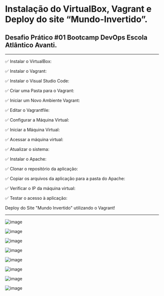 # Instalação do VirtualBox, Vagrant e Deploy do site  “Mundo-Invertido”.

## Desafio Prático #01 Bootcamp DevOps Escola Atlântico Avanti.
________________________________________________________________

✅ Instalar o VirtualBox:

✅ Instalar o Vagrant:

✅ Instalar o Visual Studio Code:

✅ Criar uma Pasta para o Vagrant:

✅ Iniciar um Novo Ambiente Vagrant:

✅ Editar o Vagrantfile:

✅ Configurar a Máquina Virtual:

✅ Iniciar a Máquina Virtual:

✅ Acessar a máquina virtual:

✅ Atualizar o sistema:

✅ Instalar o Apache:

✅ Clonar o repositório da aplicação:

✅ Copiar os arquivos da aplicação para a pasta do Apache:

✅ Verificar o IP da máquina virtual:

✅ Testar o acesso à aplicação:

Deploy do Site "Mundo Invertido" utilizando o Vagrant! 

________________________________________________________________

![image](https://github.com/user-attachments/assets/00920e0f-3919-4937-91b6-61f7e654e9a5)

![image](https://github.com/user-attachments/assets/f0f9c864-4c07-4943-90c6-c3c363fa4827)

![image](https://github.com/user-attachments/assets/7db5ea6a-166c-4443-939b-9455fde7518f)

![image](https://github.com/user-attachments/assets/9aa1338f-5a03-4839-a1ee-96bbcbae75ab)

![image](https://github.com/user-attachments/assets/d64777d9-2442-4fd2-90ed-243b35c7aba3)

![image](https://github.com/user-attachments/assets/e1c65f80-7969-4fe8-9ef4-a44f01305f39)

![image](https://github.com/user-attachments/assets/5cc62731-6665-4a50-be04-8e12b0a84aeb)

![image](https://github.com/user-attachments/assets/e5129cfe-35a3-4620-a935-7326040d0ebc)








